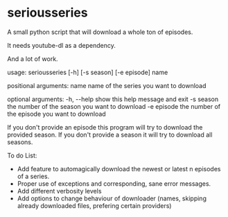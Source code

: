 seriousseries
=============

A small python script that will download a whole ton of episodes.

It needs youtube-dl as a dependency.

And a lot of work.



usage: seriousseries [-h] [-s season] [-e episode] name

positional arguments:
  name        name of the series you want to download

optional arguments:
  -h, --help  show this help message and exit
  -s season   the number of the season you want to download
  -e episode  the number of the episode you want to download

If you don't provide an episode this program will try to download the provided
season. If you don't provide a season it will try to download all seasons.




To do List:
- Add feature to automagically download the newest or latest n episodes of a series.
- Proper use of exceptions and corresponding, sane error messages.
- Add different verbosity levels
- Add options to change behaviour of downloader (names, skipping already downloaded files, prefering certain providers)
